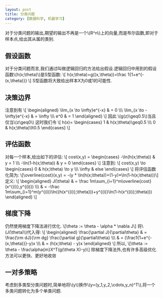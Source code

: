 ```yaml
---
layout: post
title: 分类问题
category: [数据科学, 机器学习]
---
```


对于分类问题的输出,期望的输出不再是一个\\(R^n\\)上的向量,而是布尔函数,即对于样本点,给出其从属的类别.

<!--exerpt-->

## 假设函数

对于分类问题而言,我们通过叫做逻辑回归的方法给出假设.逻辑回归中用到的假设函数\\(h(x;\theta)\\)是S型函数:
\\[
h(x;\theta)=g((x,\theta))=\frac 1{1+e^{-(x,\theta)}}
\\]
S型函数将大致给出样本X为0或1的可能性.

## 决策边界

注意到有
\\[
\begin{aligned}
\lim_{x \to \infty}e^{-x} & = 0 \\\\\\
\lim_{x \to -\infty}e^{-x} & = \infty \\\\\\
e^0 & = 1
\end{aligned}
\\]
因此
\\(g(z)\geq0.5\\)当且仅当\\(z\geq0\\)
这时我们令
\\[
h(x)=
\begin{cases}
1 & h(x;\theta)\geq0.5 \\\\\\
0 & h(x;\theta)\lt0.5
\end{cases}
\\]

## 评估函数

对每一个样本,给出如下的评估:
\\[
cost(x,y) =
\begin{cases}
-\ln(h(x;\theta)) & y = 1 \\\\\\
-\ln(1-h(x;\theta)) & y = 0
\end{cases}
\\]
注意到:
\\[
cost(x,y) \to
\begin{cases}
0 & h(x;\theta) \to y \\\\\\
\infty & else
\end{cases}
\\]
将评估函数化简为:
\\[\overline{cost}(x,y) = -(y * \ln(h(x;\theta))+(1-y)*\ln(1-h(x;\theta)))\\]
定义:
\\[
\begin{aligned}
J(\theta) & = \frac 1m\sum_{i=1}^m\overline{cost}(x^{(i)},y^{(i)}) \\\\\\
& = -\frac 1m\sum_{i=1}^m(y^{(i)}\ln({h(x^{(i)};\theta}))+y^{(i)}\ln(1-h(x^{(i)};\theta)))
\end{aligned}
\\]

## 梯度下降

仍然使用梯度下降法进行优化.
\\[\theta := \theta - \alpha * \nabla J\\]
将\\(J(\theta)\\)代入得:
\\[
\begin{aligned}
\frac{\partial J}{\partial\theta} & = \frac{\rm dJ}{\rm dg} \frac{\partial g}{\partial\theta} \\\\\\
& = (\frac1{1+e^{-(x,\theta)}}-y)x \\\\\\
& = (h(x;\theta) - y)x
\end{aligned}
\\]
所以,
\\[\theta := \theta - \frac\alpha{m}X^T(g(\theta X)-y)\\]
除梯度下降法外,也有许多高级优化方法可以更快、更好地收敛

## 一对多策略

考虑到多类型分类问题时,简单地将\\(y\\)换作\\(y=(y_1,y_2,\cdots,y_n)^T\\),将一个多类问题转化为多个单类问题.